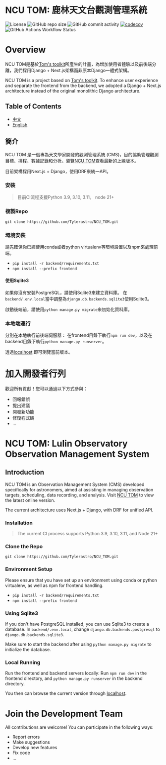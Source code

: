 # NCU TOM: 鹿林天文台觀測管理系統
![License](https://img.shields.io/badge/License-MIT-blue)
![GitHub repo size](https://img.shields.io/github/repo-size/Tylerastro/NCU_TOM)
![GitHub commit activity](https://img.shields.io/github/commit-activity/w/tylerastro/NCU_TOM)
[![codecov](https://codecov.io/gh/Tylerastro/NCU_TOM/graph/badge.svg?token=HRARMN5RJZ)](https://codecov.io/gh/Tylerastro/NCU_TOM)
![GitHub Actions Workflow Status](https://img.shields.io/github/actions/workflow/status/Tylerastro/NCU_TOM/CI.yml)




# Overview
NCU TOM是基於[Tom's toolkit](https://github.com/TOMToolkit/tom_base)所產生的計畫，為增加使用者體驗以及前後端分離，我們採用Django + Next.js架構而非原本Django一體式架構。

NCU TOM is a project based on [Tom's toolkit](https://github.com/TOMToolkit/tom_base). To enhance user experience and separate the frontend from the backend, we adopted a Django + Next.js architecture instead of the original monolithic Django architecture.

## Table of Contents
- [中文](#簡介)
- [English](#introduction)



## 簡介

NCU TOM 是一個專為天文學家開發的觀測管理系統 (CMS)，目的協助管理觀測目標、排程、數據記錄和分析。瀏覽[NCU TOM](https://tom.astro.ncu.edu.tw)查看最新的上線版本。

目前架構採用Next.js + Django，使用DRF來統一API。

### 安裝
> 目前CI流程支援Python 3.9, 3.10, 3.11， node 21+

### 複製Repo
`git clone https://github.com/Tylerastro/NCU_TOM.git`

### 環境安裝

請先確保你已經使用conda或者python virtualenv等環境設置以及npm來處理前端。

- `pip install -r backend/requirements.txt`
- `npm install --prefix frontend`

#### 使用Sqlite3
如果你沒有安裝PostgreSQL，請使用Sqlite3來建立資料庫。
在`backend/.env.local`當中調整為`django.db.backends.sqlite3`使用Sqlite3。

啟動後端前，請使用`python manage.py migrate`來初始化資料庫。

### 本地端運行
分別在本地執行前後端伺服器：
在frontend目錄下執行`npm run dev`，以及在backend目錄下執行`python manage.py runserver`。

透過[localhost](http://localhost:3000) 即可瀏覽當前版本。


# 加入開發者行列

歡迎所有貢獻！您可以通過以下方式參與：

- 回報錯誤
- 提出建議
- 開發新功能
- 修復程式碼
- ...


# NCU TOM: Lulin Observatory Observation Management System


## Introduction

NCU TOM is an Observation Management System (CMS) developed specifically for astronomers, aimed at assisting in managing observation targets, scheduling, data recording, and analysis. Visit [NCU TOM](https://tom.astro.ncu.edu.tw) to view the latest online version.

The current architecture uses Next.js + Django, with DRF for unified API.

### Installation

> The current CI process supports Python 3.9, 3.10, 3.11, and Node 21+

### Clone the Repo
`git clone https://github.com/Tylerastro/NCU_TOM.git`

### Environment Setup

Please ensure that you have set up an environment using conda or python virtualenv, as well as npm for frontend handling.

- `pip install -r backend/requirements.txt`
- `npm install --prefix frontend`

### Using Sqlite3

If you don't have PostgreSQL installed, you can use Sqlite3 to create a database.
In `backend/.env.local`, change `django.db.backends.postgresql` to `django.db.backends.sqlite3`.

Make sure to start the backend after using `python manage.py migrate` to initialize the database.


### Local Running
Run the frontend and backend servers locally:
Run `npm run dev` in the frontend directory, and `python manage.py runserver` in the backend directory.

You then can browse the current version through [localhost](http://localhost:3000).

# Join the Development Team

All contributions are welcome! You can participate in the following ways:

- Report errors
- Make suggestions
- Develop new features
- Fix code
- ...
